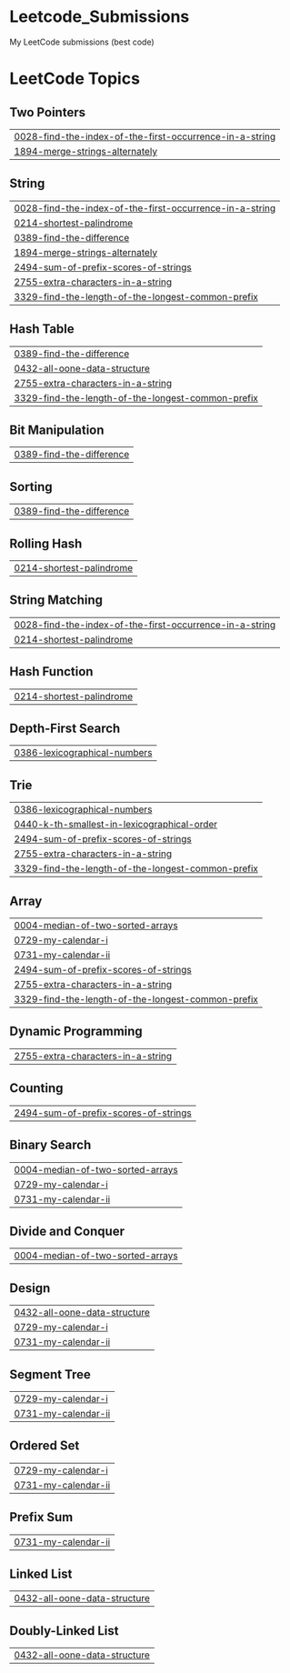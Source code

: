 # Leetcode_Submissions
My LeetCode submissions (best code)

<!---LeetCode Topics Start-->
# LeetCode Topics
## Two Pointers
|  |
| ------- |
| [0028-find-the-index-of-the-first-occurrence-in-a-string](https://github.com/ADITYAVOFFICIAL/Leetcode_Submissions/tree/master/0028-find-the-index-of-the-first-occurrence-in-a-string) |
| [1894-merge-strings-alternately](https://github.com/ADITYAVOFFICIAL/Leetcode_Submissions/tree/master/1894-merge-strings-alternately) |
## String
|  |
| ------- |
| [0028-find-the-index-of-the-first-occurrence-in-a-string](https://github.com/ADITYAVOFFICIAL/Leetcode_Submissions/tree/master/0028-find-the-index-of-the-first-occurrence-in-a-string) |
| [0214-shortest-palindrome](https://github.com/ADITYAVOFFICIAL/Leetcode_Submissions/tree/master/0214-shortest-palindrome) |
| [0389-find-the-difference](https://github.com/ADITYAVOFFICIAL/Leetcode_Submissions/tree/master/0389-find-the-difference) |
| [1894-merge-strings-alternately](https://github.com/ADITYAVOFFICIAL/Leetcode_Submissions/tree/master/1894-merge-strings-alternately) |
| [2494-sum-of-prefix-scores-of-strings](https://github.com/ADITYAVOFFICIAL/Leetcode_Submissions/tree/master/2494-sum-of-prefix-scores-of-strings) |
| [2755-extra-characters-in-a-string](https://github.com/ADITYAVOFFICIAL/Leetcode_Submissions/tree/master/2755-extra-characters-in-a-string) |
| [3329-find-the-length-of-the-longest-common-prefix](https://github.com/ADITYAVOFFICIAL/Leetcode_Submissions/tree/master/3329-find-the-length-of-the-longest-common-prefix) |
## Hash Table
|  |
| ------- |
| [0389-find-the-difference](https://github.com/ADITYAVOFFICIAL/Leetcode_Submissions/tree/master/0389-find-the-difference) |
| [0432-all-oone-data-structure](https://github.com/ADITYAVOFFICIAL/Leetcode_Submissions/tree/master/0432-all-oone-data-structure) |
| [2755-extra-characters-in-a-string](https://github.com/ADITYAVOFFICIAL/Leetcode_Submissions/tree/master/2755-extra-characters-in-a-string) |
| [3329-find-the-length-of-the-longest-common-prefix](https://github.com/ADITYAVOFFICIAL/Leetcode_Submissions/tree/master/3329-find-the-length-of-the-longest-common-prefix) |
## Bit Manipulation
|  |
| ------- |
| [0389-find-the-difference](https://github.com/ADITYAVOFFICIAL/Leetcode_Submissions/tree/master/0389-find-the-difference) |
## Sorting
|  |
| ------- |
| [0389-find-the-difference](https://github.com/ADITYAVOFFICIAL/Leetcode_Submissions/tree/master/0389-find-the-difference) |
## Rolling Hash
|  |
| ------- |
| [0214-shortest-palindrome](https://github.com/ADITYAVOFFICIAL/Leetcode_Submissions/tree/master/0214-shortest-palindrome) |
## String Matching
|  |
| ------- |
| [0028-find-the-index-of-the-first-occurrence-in-a-string](https://github.com/ADITYAVOFFICIAL/Leetcode_Submissions/tree/master/0028-find-the-index-of-the-first-occurrence-in-a-string) |
| [0214-shortest-palindrome](https://github.com/ADITYAVOFFICIAL/Leetcode_Submissions/tree/master/0214-shortest-palindrome) |
## Hash Function
|  |
| ------- |
| [0214-shortest-palindrome](https://github.com/ADITYAVOFFICIAL/Leetcode_Submissions/tree/master/0214-shortest-palindrome) |
## Depth-First Search
|  |
| ------- |
| [0386-lexicographical-numbers](https://github.com/ADITYAVOFFICIAL/Leetcode_Submissions/tree/master/0386-lexicographical-numbers) |
## Trie
|  |
| ------- |
| [0386-lexicographical-numbers](https://github.com/ADITYAVOFFICIAL/Leetcode_Submissions/tree/master/0386-lexicographical-numbers) |
| [0440-k-th-smallest-in-lexicographical-order](https://github.com/ADITYAVOFFICIAL/Leetcode_Submissions/tree/master/0440-k-th-smallest-in-lexicographical-order) |
| [2494-sum-of-prefix-scores-of-strings](https://github.com/ADITYAVOFFICIAL/Leetcode_Submissions/tree/master/2494-sum-of-prefix-scores-of-strings) |
| [2755-extra-characters-in-a-string](https://github.com/ADITYAVOFFICIAL/Leetcode_Submissions/tree/master/2755-extra-characters-in-a-string) |
| [3329-find-the-length-of-the-longest-common-prefix](https://github.com/ADITYAVOFFICIAL/Leetcode_Submissions/tree/master/3329-find-the-length-of-the-longest-common-prefix) |
## Array
|  |
| ------- |
| [0004-median-of-two-sorted-arrays](https://github.com/ADITYAVOFFICIAL/Leetcode_Submissions/tree/master/0004-median-of-two-sorted-arrays) |
| [0729-my-calendar-i](https://github.com/ADITYAVOFFICIAL/Leetcode_Submissions/tree/master/0729-my-calendar-i) |
| [0731-my-calendar-ii](https://github.com/ADITYAVOFFICIAL/Leetcode_Submissions/tree/master/0731-my-calendar-ii) |
| [2494-sum-of-prefix-scores-of-strings](https://github.com/ADITYAVOFFICIAL/Leetcode_Submissions/tree/master/2494-sum-of-prefix-scores-of-strings) |
| [2755-extra-characters-in-a-string](https://github.com/ADITYAVOFFICIAL/Leetcode_Submissions/tree/master/2755-extra-characters-in-a-string) |
| [3329-find-the-length-of-the-longest-common-prefix](https://github.com/ADITYAVOFFICIAL/Leetcode_Submissions/tree/master/3329-find-the-length-of-the-longest-common-prefix) |
## Dynamic Programming
|  |
| ------- |
| [2755-extra-characters-in-a-string](https://github.com/ADITYAVOFFICIAL/Leetcode_Submissions/tree/master/2755-extra-characters-in-a-string) |
## Counting
|  |
| ------- |
| [2494-sum-of-prefix-scores-of-strings](https://github.com/ADITYAVOFFICIAL/Leetcode_Submissions/tree/master/2494-sum-of-prefix-scores-of-strings) |
## Binary Search
|  |
| ------- |
| [0004-median-of-two-sorted-arrays](https://github.com/ADITYAVOFFICIAL/Leetcode_Submissions/tree/master/0004-median-of-two-sorted-arrays) |
| [0729-my-calendar-i](https://github.com/ADITYAVOFFICIAL/Leetcode_Submissions/tree/master/0729-my-calendar-i) |
| [0731-my-calendar-ii](https://github.com/ADITYAVOFFICIAL/Leetcode_Submissions/tree/master/0731-my-calendar-ii) |
## Divide and Conquer
|  |
| ------- |
| [0004-median-of-two-sorted-arrays](https://github.com/ADITYAVOFFICIAL/Leetcode_Submissions/tree/master/0004-median-of-two-sorted-arrays) |
## Design
|  |
| ------- |
| [0432-all-oone-data-structure](https://github.com/ADITYAVOFFICIAL/Leetcode_Submissions/tree/master/0432-all-oone-data-structure) |
| [0729-my-calendar-i](https://github.com/ADITYAVOFFICIAL/Leetcode_Submissions/tree/master/0729-my-calendar-i) |
| [0731-my-calendar-ii](https://github.com/ADITYAVOFFICIAL/Leetcode_Submissions/tree/master/0731-my-calendar-ii) |
## Segment Tree
|  |
| ------- |
| [0729-my-calendar-i](https://github.com/ADITYAVOFFICIAL/Leetcode_Submissions/tree/master/0729-my-calendar-i) |
| [0731-my-calendar-ii](https://github.com/ADITYAVOFFICIAL/Leetcode_Submissions/tree/master/0731-my-calendar-ii) |
## Ordered Set
|  |
| ------- |
| [0729-my-calendar-i](https://github.com/ADITYAVOFFICIAL/Leetcode_Submissions/tree/master/0729-my-calendar-i) |
| [0731-my-calendar-ii](https://github.com/ADITYAVOFFICIAL/Leetcode_Submissions/tree/master/0731-my-calendar-ii) |
## Prefix Sum
|  |
| ------- |
| [0731-my-calendar-ii](https://github.com/ADITYAVOFFICIAL/Leetcode_Submissions/tree/master/0731-my-calendar-ii) |
## Linked List
|  |
| ------- |
| [0432-all-oone-data-structure](https://github.com/ADITYAVOFFICIAL/Leetcode_Submissions/tree/master/0432-all-oone-data-structure) |
## Doubly-Linked List
|  |
| ------- |
| [0432-all-oone-data-structure](https://github.com/ADITYAVOFFICIAL/Leetcode_Submissions/tree/master/0432-all-oone-data-structure) |
<!---LeetCode Topics End-->
